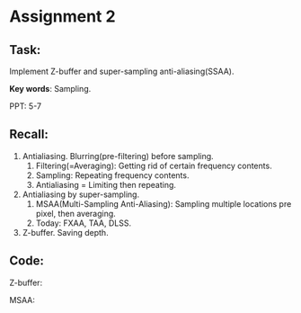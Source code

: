 # Assignment 2

## Task:

Implement Z-buffer and super-sampling anti-aliasing(SSAA).

**Key words**: Sampling.

PPT: 5-7

## Recall:

1. Antialiasing. Blurring(pre-filtering) before sampling.
   1. Filtering(=Averaging): Getting rid of certain frequency contents. 
   2. Sampling: Repeating frequency contents.
   3. Antialiasing = Limiting then repeating.
2. Antialiasing by super-sampling.
   1. MSAA(Multi-Sampling Anti-Aliasing): Sampling multiple locations pre pixel, then averaging.
   2. Today: FXAA, TAA, DLSS.
3. Z-buffer. Saving depth.

## Code:

Z-buffer:



MSAA: